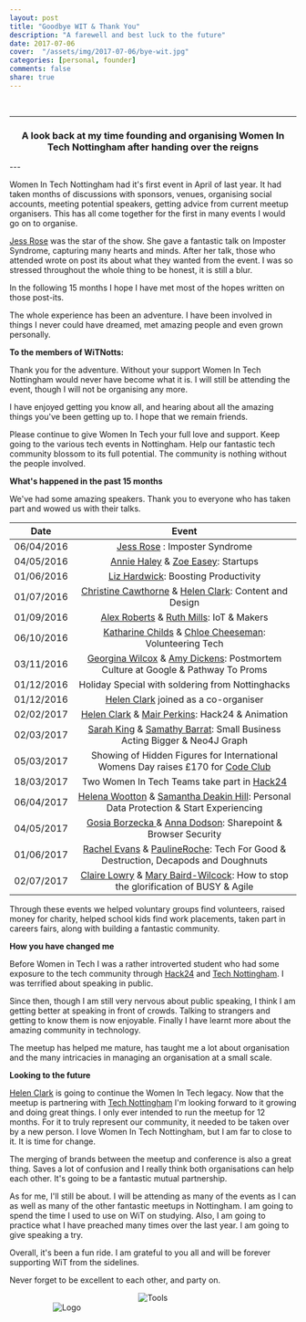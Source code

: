 ```yaml
---
layout: post
title: "Goodbye WIT & Thank You"
description: "A farewell and best luck to the future"
date: 2017-07-06
cover:  "/assets/img/2017-07-06/bye-wit.jpg"
categories: [personal, founder]
comments: false
share: true
---
```


<br/>

----
<center>
<h3> A look back at my time founding and organising Women In Tech Nottingham after handing over the reigns</h3>
</center>
--- 
<br/>


Women In Tech Nottingham had it's first event in April of last year. It had taken months of discussions with sponsors, venues, organising social accounts, meeting potential speakers, getting advice from current meetup organisers. This has all come together for the first in many events I would go on to organise.

[Jess Rose](https://twitter.com/jesslynnrose) was the star of the show. She gave a fantastic talk on Imposter Syndrome, capturing many hearts and minds. After her talk, those who attended wrote on post its about what they wanted from the event. I was so stressed throughout the whole thing to be honest, it is still a blur.

In the following 15 months I hope I have met most of the hopes written on those post-its.

The whole experience has been an adventure. I have been involved in things I never could have dreamed, met amazing people and even grown personally. 

**To the members of WiTNotts:**

Thank you for the adventure. Without your support Women In Tech Nottingham would never have become what it is. I will still be attending the event, though I will not be organising any more. 

I have enjoyed getting you know all, and hearing about all the amazing things you've been getting up to. I hope that we remain friends.

Please continue to give Women In Tech your full love and support. Keep going to the various tech events in Nottingham. Help our fantastic tech community blossom to its full potential. The community is nothing without the people involved.

**What's happened in the past 15 months**

We've had some amazing speakers. Thank you to everyone who has taken part and wowed us with their talks.

| Date          | Event                                                                                                                                                           | 
| ------------- |:---------------------------------------------------------------------------------------------------------------------------------------------------------------:|
| 06/04/2016    | [Jess Rose](https://twitter.com/jesslynnrose) : Imposter Syndrome                                                                                               |
| 04/05/2016    | [Annie Haley](https://twitter.com/MultiPie) & [Zoe Easey](https://twitter.com/epixmedia): Startups                                                              |
| 01/06/2016    | [Liz Hardwick](https://twitter.com/Tech_Geek_Girl): Boosting Productivity                                                                                       |
| 01/07/2016    | [Christine Cawthorne](https://twitter.com/crocstar) & [Helen Clark](https://twitter.com/LittleHelli): Content and Design                                        |
| 01/09/2016    | [Alex Roberts](https://twitter.com/lexicobob) & [Ruth Mills](https://twitter.com/ruthmills): IoT & Makers                                                       |
| 06/10/2016    | [Katharine Childs](https://twitter.com/primaryicttech) & [Chloe Cheeseman](https://twitter.com/chloe_cheeseman): Volunteering Tech                              |
| 03/11/2016    | [Georgina Wilcox](https://twitter.com/GeorginaWilcox) & [Amy Dickens](https://twitter.com/RedRoxProjects): Postmortem Culture at Google & Pathway To Proms      |
| 01/12/2016    | Holiday Special with soldering from Nottinghacks                                                                                                                |
| 01/12/2016    | [Helen Clark](https://twitter.com/LittleHelli) joined as a co-organiser                                                                                         |
| 02/02/2017    | [Helen Clark](https://twitter.com/LittleHelli) & [Mair Perkins](https://twitter.com/mairperkins): Hack24 & Animation                                            |
| 02/03/2017    | [Sarah King](https://twitter.com/weareunstuck) & [Samathy Barrat](https://twitter.com/Samathy_Barratt): Small Business Acting Bigger &  Neo4J Graph             |
| 05/03/2017    | Showing of Hidden Figures for International Womens Day raises £170 for [Code Club](https://twitter.com/CodeClubEMids)                                           |
| 18/03/2017    | Two Women In Tech Teams take part in [Hack24](http://www.hack24.co.uk/#intro)                                                                                   |
| 06/04/2017    | [Helena Wootton](https://twitter.com/HelenaWootton) & [Samantha Deakin Hill](https://twitter.com/SamanthaJDeakin): Personal Data Protection & Start Experiencing|
| 04/05/2017    | [Gosia Borzecka ](https://twitter.com/gosiaborzecka) & [Anna Dodson](https://twitter.com/anna_hax): Sharepoint & Browser Security                               |
| 01/06/2017    | [Rachel Evans](https://twitter.com/rvedotrc) & [PaulineRoche](https://twitter.com/paulineroche): Tech For Good & Destruction, Decapods and Doughnuts            |
| 02/07/2017    | [Claire Lowry](https://twitter.com/Lowry_83) & [Mary Baird-Wilcock](https://twitter.com/TheSimplifiers): How to stop the glorification of BUSY & Agile          |


Through these events we helped voluntary groups find volunteers, raised money for charity, helped school kids find work placements, taken part in careers fairs, along with building a fantastic community.

**How you have changed me**

Before Women in Tech I was a rather introverted student who had some exposure to the tech community through [Hack24](http://www.hack24.co.uk/) and [Tech Nottingham](http://www.technottingham.com/). I was terrified about speaking in public.

Since then, though I am still very nervous about public speaking, I think I am getting better at speaking in front of crowds. Talking to strangers and getting to know them is now enjoyable. Finally I have learnt more about the amazing community in technology.

The meetup has helped me mature, has taught me a lot about organisation and the many intricacies in managing an organisation at a small scale. 

**Looking to the future**

[Helen Clark](https://twitter.com/LittleHelli) is going to continue the Women In Tech legacy. Now that the meetup is partnering with [Tech Nottingham](http://www.technottingham.com/) I'm looking forward to it growing and doing great things. I only ever intended to run the meetup for 12 months. For it to truly represent our community, it needed to be taken over by a new person. I love Women In Tech Nottingham, but I am far to close to it. It is time for change.

The merging of brands between the meetup and conference is also a great thing. Saves a lot of confusion and I really think both organisations can help each other. It's going to be a fantastic mutual partnership.

As for me, I'll still be about. I will be attending as many of the events as I can as well as many of the other fantastic meetups in Nottingham. I am going to spend the time I used to use on WiT on studying. Also, I am going to practice what I have preached many times over the last year. I am going to give speaking a try. 

Overall, it's been a fun ride. I am grateful to you all and will be forever supporting WiT from the sidelines.

Never forget to be excellent to each other, and party on.

<div style="text-align:center; width:80%; margin-left: 10%;" markdown="1">
<img src="{{site.baseurl}}/assets/img/2017-07-06/billandted.gif" alt="Tools">
</div>


<div style="text-align:center; width:20%; margin-left: 10%;" markdown="1">
<img src="{{site.baseurl}}/assets/img/logo.png" alt="Logo">
</div>